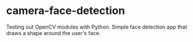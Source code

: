 # camera-face-detection
 
Testing out OpenCV modules with Python. Simple face detection app that draws a shape around the user's face.
